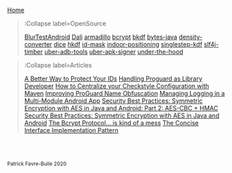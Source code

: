 [Home](/)

> :Collapse label=OpenSource
>
> [BlurTestAndroid](/docs/opensource/BlurTestAndroid)
> [Dali](/docs/opensource/Dali)
> [armadillo](/docs/opensource/armadillo)
> [bcrypt](/docs/opensource/bcrypt)
> [bkdf](/docs/opensource/bkdf)
> [bytes-java](/docs/opensource/bytes-java)
> [density-converter](/docs/opensource/density-converter)
> [dice](/docs/opensource/dice)
> [hkdf](/docs/opensource/hkdf)
> [id-mask](/docs/opensource/id-mask)
> [indoor-positioning](/docs/opensource/indoor-positioning)
> [singlestep-kdf](/docs/opensource/singlestep-kdf)
> [slf4j-timber](/docs/opensource/slf4j-timber)
> [uber-adb-tools](/docs/opensource/uber-adb-tools)
> [uber-apk-signer](/docs/opensource/uber-apk-signer)
> [under-the-hood](/docs/opensource/under-the-hood)


> :Collapse label=Articles
>
> [A Better Way to Protect Your IDs](/docs/articles/A-Better-Way-to-Protect-Your-IDs)
> [Handling Proguard as Library Developer](/docs/articles/Handling-Proguard-as-Library-Developer)
> [How to Centralize your Checkstyle Configuration with Maven](/docs/articles/How-to-Centralize-your-Checkstyle-Configuration-with-Maven)
> [Improving ProGuard Name Obfuscation](/docs/articles/Improving-ProGuard-Name-Obfuscation)
> [Managing Logging in a Multi-Module Android App](/docs/articles/Managing-Logging-in-a-Multi-Module-Android-App)
> [Security Best Practices: Symmetric Encryption with AES in Java and Android: Part 2: AES-CBC + HMAC](/docs/articles/Security-Best-Practices_-Symmetric-Encryption-with-AES-in-Java-and-Android_-Part-2_-AES-CBC-+-HMAC)
> [Security Best Practices: Symmetric Encryption with AES in Java and Android](/docs/articles/Security-Best-Practices_-Symmetric-Encryption-with-AES-in-Java-and-Android)
> [The Bcrypt Protocol… is kind of a mess](/docs/articles/The-Bcrypt-Protocol_-is-kind-of-a-mess)
> [The Concise Interface Implementation Pattern](/docs/articles/The-Concise-Interface-Implementation-Pattern)

<br><br>

<small>Patrick Favre-Bulle 2020</small>